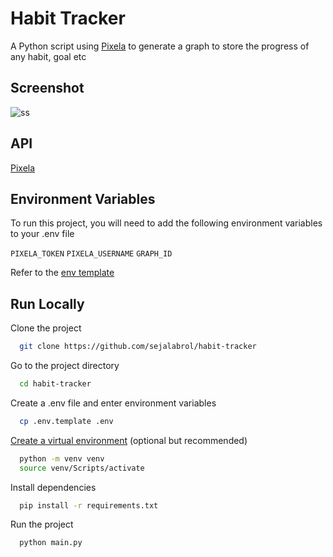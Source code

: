 # Habit Tracker
A Python script using [Pixela](https://pixe.la/) to generate a graph to store the progress of any habit, goal etc

## Screenshot
![ss](https://user-images.githubusercontent.com/87208681/128559855-b1c982be-cce5-469e-ba07-0b7415bf5c7e.png)

## API
[Pixela](https://pixe.la/)

## Environment Variables
To run this project, you will need to add the following environment variables to your .env file

`PIXELA_TOKEN` `PIXELA_USERNAME` `GRAPH_ID`

Refer to the [env template](https://github.com/sejalabrol/habit-tracker/blob/main/.env.template)

## Run Locally
Clone the project
```bash
  git clone https://github.com/sejalabrol/habit-tracker
```
Go to the project directory
```bash
  cd habit-tracker
```
Create a .env file and enter environment variables
```bash
  cp .env.template .env
```
[Create a virtual environment](https://packaging.python.org/guides/installing-using-pip-and-virtual-environments/#creating-a-virtual-environment) (optional but recommended) 
```bash
  python -m venv venv
  source venv/Scripts/activate
```
Install dependencies
```bash
  pip install -r requirements.txt
```
Run the project
```bash
  python main.py
```
